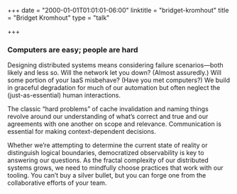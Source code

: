 +++
date = "2000-01-01T01:01:01-06:00"
linktitle = "bridget-kromhout"
title = "Bridget Kromhout"
type = "talk"

+++

<div class="span-15  ">
  <div class="span-15  last ">
  <h3>Computers are easy; people are hard</h3>

<p>Designing distributed systems means considering failure scenarios—both likely and less so. Will the network let you down? (Almost assuredly.) Will some portion of your IaaS misbehave? (Have you met computers?) We build in graceful degradation for much of our automation but often neglect the (just-as-essential) human interactions.</p>

<p>The classic “hard problems” of cache invalidation and naming things revolve around our understanding of what’s correct and true and our agreements with one another on scope and relevance. Communication is essential for making context-dependent decisions.</p>

<p>Whether we’re attempting to determine the current state of reality or distinguish logical boundaries, democratized observability is key to answering our questions. As the fractal complexity of our distributed systems grows, we need to mindfully choose practices that work with our tooling. You can’t buy a silver bullet, but you can forge one from the collaborative efforts of your team.</p>

  </div>
</div>

